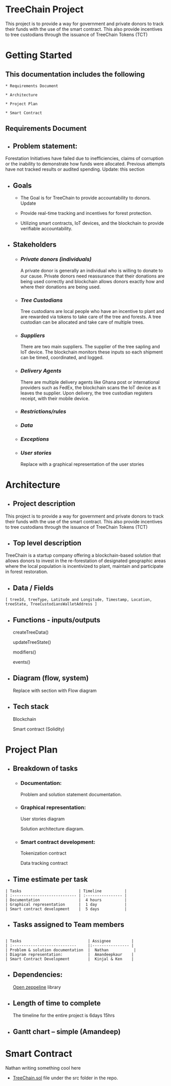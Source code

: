 # TreeChain Project

This project is to provide a way for government and private donors to track their funds with the use of the smart contract. This also provide incentives to tree custodians through the issuance of TreeChain Tokens (TCT)

# Getting Started

## This documentation includes the following

    * Requirements Document

    * Architecture

    * Project Plan

    * Smart Contract

## Requirements Document

- ## Problem statement:

Forestation Initiatives have failed due to inefficiencies, claims of corruption or the inability to demonstrate how funds were allocated. Previous attempts have not tracked results or audited spending.
Update: this section
- ## Goals

  - The Goal is for TreeChain to provide accountability to donors. Update

  - Provide real-time tracking and incentives for forest protection.

  - Utilizing smart contracts, IoT devices, and the blockchain to provide verifiable accountability.

- ## Stakeholders

  - ### _Private donors (individuals)_

    A private donor is generally an individual who is willing to donate to our cause. Private donors need reassurance that their donations are being used correctly and blockchain allows donors exactly how and where their donations are being used.

  - ### _Tree Custodians_

    Tree custodians are local people who have an incentive to plant and are rewarded via tokens to take care of the tree and forests. A tree custodian can be allocated and take care of multiple trees.

  - ### _Suppliers_

    There are two main suppliers. The supplier of the tree sapling and IoT device. The blockchain monitors these inputs so each shipment can be timed, coordinated, and logged.

  - ### _Delivery Agents_

    There are multiple delivery agents like Ghana post or international providers such as FedEx, the blockchain scans the IoT device as it leaves the supplier. Upon delivery, the tree custodian registers receipt, with their mobile device.

  - ### _Restrictions/rules_

  - ### _Data_

  - ### _Exceptions_

  - ### _User stories_

    Replace with a graphical representation of the user stories

# Architecture

- ## Project description

This project is to provide a way for government and private donors to track their funds with the use of the smart contract. This also provide incentives to tree custodians through the issuance of TreeChain Tokens (TCT)

- ## Top level description

TreeChain is a startup company offering a blockchain-based solution that allows donors to invest in the re-forestation of designated geographic areas where the local population is incentivized to plant, maintain and participate in forest restoration.

- ## Data / Fields

```
[ treeId, treeType, Latitude and Longitude, Timestamp, Location, treeState, TreeCustodiansWalletAddress ]
```

- ## Functions - inputs/outputs

  createTreeData()

  updateTreeState()

  modifiers()

  events()

- ## Diagram (flow, system)

  Replace with section with Flow diagram

- ## Tech stack

  Blockchain

  Smart contract (Solidity)

# Project Plan

- ## Breakdown of tasks

  - ### Documentation:

    Problem and solution statement documentation.

  - ### Graphical representation:

    User stories diagram

    Solution architecture diagram.

  - ### Smart contract development:

    Tokenization contract

    Data tracking contract

- ## Time estimate per task

```
| Tasks                         | Timeline          |
| :---------------------------- | :---------------- |
| Documentation                 |  4 hours          |
| Graphical representation      |  1 day            |
| Smart contract development    |  5 days           |
```

- ## Tasks assigned to Team members

```

| Tasks                             | Assignee         |
| :----------------------------     |:---------------- |
| Problem & solution documentation  |  Nathan           |
| Diagram representation:           |  Amandeepkaur    |
| Smart Contract Development        |  Kinjal & Ken    |
```

- ## Dependencies:

  [Open zeppeline](https://github.com/OpenZeppelin/openzeppelin-contracts) library

- ## Length of time to complete

  The timeline for the entire project is 6days 15hrs

- ## Gantt chart – simple (Amandeep)

# Smart Contract

Nathan writing something cool here

- [TreeChain.sol]() file under the src folder in the repo.
